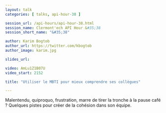 ```yaml
---
layout: talk
categories: [ talks, api-hour-38 ]

session_url: /api-hours/api-hour-38.html
session_name: Clermont'ech API Hour &#35;38
session_short_name: "&#35;38"

author: Karim Bogtob
author_url: https://twitter.com/kbogtob
author_image: karim.jpg

slides_url:

video: AmLu1Z1B07U
video_start: 2152

title: "Utiliser le MBTI pour mieux comprendre ses collègues"

---
```


Malentendu, quiproquo, frustration, marre de tirer la tronche à la pause café ? Quelques pistes pour créer de la cohésion dans son équipe.

